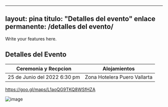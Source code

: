 ---
layout: pina
titulo: "Detalles del evento"
enlace permanente: /detalles del evento/
--

Write your features here.
##  Detalles del Evento
| Ceremonia y Recpcion | Alojamientos |
| --- | --- |
|  25 de Junio del 2022 6:30 pm | Zona Hotelera Puero Vallarta |



https://goo.gl/maps/L1aoQG9TKQ8WSfHZA


![image](https://user-images.githubusercontent.com/99769712/165786318-4cd9adfe-34ff-4fb5-a008-22d8dd465359.png)



